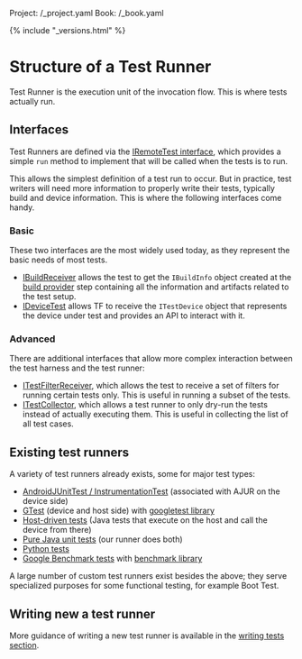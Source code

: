 Project: /_project.yaml
Book: /_book.yaml

{% include "_versions.html" %}

<!--
  Copyright 2019 The Android Open Source Project

  Licensed under the Apache License, Version 2.0 (the "License");
  you may not use this file except in compliance with the License.
  You may obtain a copy of the License at

      http://www.apache.org/licenses/LICENSE-2.0

  Unless required by applicable law or agreed to in writing, software
  distributed under the License is distributed on an "AS IS" BASIS,
  WITHOUT WARRANTIES OR CONDITIONS OF ANY KIND, either express or implied.
  See the License for the specific language governing permissions and
  limitations under the License.
-->

# Structure of a Test Runner

Test Runner is the execution unit of the invocation flow. This is where tests
actually run.

## Interfaces

Test Runners are defined via the
[IRemoteTest interface](https://android.googlesource.com/platform/tools/tradefederation/+/refs/heads/master/src/com/android/tradefed/testtype/IRemoteTest.java),
which provides a simple `run` method to implement that will be called when the
tests is to run.

This allows the simplest definition of a test run to occur. But in practice,
test writers will need more information to properly write their tests, typically
build and device information. This is where the following interfaces come handy.

### Basic

These two interfaces are the most widely used today, as they represent the basic
needs of most tests.

*   [IBuildReceiver](https://android.googlesource.com/platform/tools/tradefederation/+/refs/heads/master/src/com/android/tradefed/testtype/IBuildReceiver.java)
    allows the test to get the `IBuildInfo` object created at the
    [build provider](/devices/tech/test_infra/tradefed/architecture/build_provider)
    step containing all the information and artifacts related to the test setup.
*   [IDeviceTest](https://android.googlesource.com/platform/tools/tradefederation/+/refs/heads/master/src/com/android/tradefed/testtype/IDeviceTest.java)
    allows TF to receive the `ITestDevice` object that represents the device
    under test and provides an API to interact with it.

### Advanced

There are additional interfaces that allow more complex interaction between the
test harness and the test runner:

*   [ITestFilterReceiver](https://android.googlesource.com/platform/tools/tradefederation/+/refs/heads/master/src/com/android/tradefed/testtype/ITestFilterReceiver.java),
    which allows the test to receive a set of filters for running certain
    tests only. This is useful in running a subset of the tests.
*   [ITestCollector](https://android.googlesource.com/platform/tools/tradefederation/+/refs/heads/master/src/com/android/tradefed/testtype/ITestCollector.java),
    which allows a test runner to only dry-run the tests instead of actually
    executing them. This is useful in collecting the list of all test
    cases.

## Existing test runners

A variety of test runners already exists, some for major test types:

*   [AndroidJUnitTest / InstrumentationTest](/reference/tradefed/com/android/tradefed/testtype/AndroidJUnitTest)
    (associated with AJUR on the device side)
*   [GTest](/reference/tradefed/com/android/tradefed/testtype/GTest) (device and host side) with [googletest library](https://github.com/google/googletest)
*   [Host-driven tests](/reference/tradefed/com/android/tradefed/testtype/HostTest) (Java tests that execute on the host and call the device
    from there)
*   [Pure Java unit tests](/reference/tradefed/com/android/tradefed/testtype/HostTest) (our runner does both)
*   [Python tests](/reference/tradefed/com/android/tradefed/testtype/python/PythonBinaryHostTest)
*   [Google Benchmark tests](/reference/tradefed/com/android/tradefed/testtype/GoogleBenchmarkTest) with [benchmark library](https://github.com/google/benchmark)

A large number of custom test runners exist besides the above; they serve
specialized purposes for some functional testing, for example Boot Test.

## Writing new a test runner

More guidance of writing a new test runner is available in the
[writing tests section](/devices/tech/test_infra/tradefed/testing/through-tf/new-test-runner).
